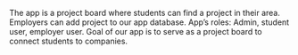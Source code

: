 The app is a project board where students can find a project in their area. Employers can add project to our app database. App’s roles: Admin, student user, employer user. Goal of our app is to serve as a project board to connect students to companies.  
